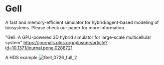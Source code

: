 # Gell
A fast and memory-efficient simulator for hybrid/agent-based modeling of biosystems. Please check our paper for more information.

"Gell: A GPU-powered 3D hybrid simulator for large-scale multicellular system"
https://journals.plos.org/plosone/article?id=10.1371/journal.pone.0288721

A HDS example
![Gell_0726_full_2](https://user-images.githubusercontent.com/98802462/188084155-a7fc095d-54a4-42c1-be29-eb5e6a7422a5.png)


